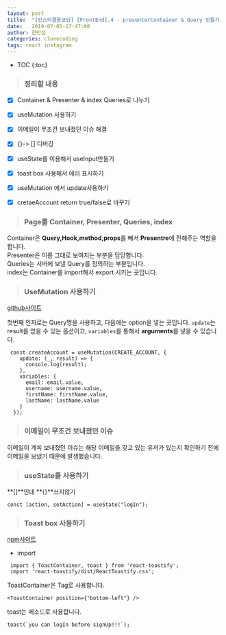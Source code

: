 ```yaml
---
layout: post
title:  "[인스타클론코딩] [FrontEnd].4 - presenterContainer & Query 만들기 "
date:   2019-07-05-17:47:00
author: 한만섭
categories: clonecoding
tags: react instagram
---
```


* TOC
{:toc}

> ### 정리할 내용
- [X] Container & Presenter & index Queries로 나누기 
- [X] useMutation 사용하기 
- [X] 이메일이 무조건 보내졌던 이슈 해결 
- [X] {}-> [] 디버깅 
- [X] useState를 이용해서 useInput만들기 
- [X] toast box 사용해서 에러 표시하기 
- [X] useMutation 에서 update사용하기 
- [X] cretaeAccount return true/false로 바꾸기 


> ### Page를 Container, Presenter, Queries, index

Container은 **Query,Hook,method,props**를 빼서 **Presentre**에 전해주는 역할을 합니다.  
Presenter은 이름 그대로 보여지는 부분을 담당합니다.  
Queries는 서버에 보낼 Query를 정의하는 부분입니다.  
index는 Container를 import해서 export 시키는 곳입니다.  


> ### UseMutation 사용하기  

[github사이트](https://github.com/trojanowski/react-apollo-hooks)  

첫번째 인자로는 Query명을 사용하고, 다음에는 option을 넣는 곳입니다. `update`는 result를 얻을 수 있는 옵션이고, `variables`를 통해서 **arguments**를 넣을 수 있습니다.  

```
 const createAccount = useMutation(CREATE_ACCOUNT, {
    update: (_, result) => {
      console.log(result);
    },
    variables: {
      email: email.value,
      username: username.value,
      firstName: firstName.value,
      lastName: lastName.value
    }
  });
```

> ### 이메일이 무조건 보내졌던 이슈 

이메일이 계쏙 보내졌던 이슈는 해당 이메일을 갖고 있는 유저가 있는지 확인하기 전에 이메일을 보냈기 때문에 발생했습니다.  

> ### useState를 사용하기 

**[]**인데 **{}**쓰지않기
```
const [action, setAction] = useState("logIn");
```

> ### Toast box 사용하기  

[npm사이트](https://www.npmjs.com/package/react-toastify)  

* import
```
 import { ToastContainer, toast } from 'react-toastify';
 import 'react-toastify/dist/ReactToastify.css';
```

ToastContainer은 Tag로 사용합니다.  
```
<ToastContainer position={"bottom-left"} />
```

toast는 메소드로 사용합니다.  
```
toast(`you can logIn before signUp!!!`);
```

